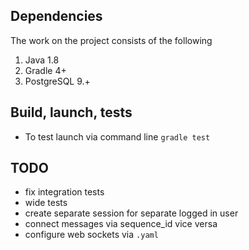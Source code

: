 ## Dependencies

The work on the project consists of the following

1. Java 1.8
1. Gradle 4+
1. PostgreSQL 9.+

## Build, launch, tests

- To test launch via command line `gradle test`

## TODO
- fix integration tests
- wide tests
- create separate session for separate logged in user
- connect messages via sequence_id vice versa
- configure web sockets via `.yaml`
